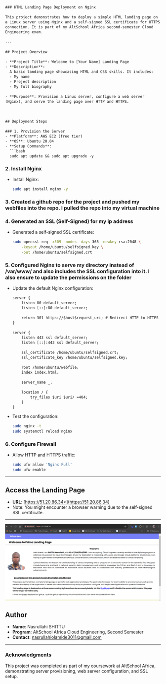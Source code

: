 ```
### HTML Landing Page Deployment on Nginx

This project demonstrates how to deploy a simple HTML landing page on a Linux server using Nginx and a self-signed SSL certificate for HTTPS connection. It is part of my AltSchool Africa second-semester Cloud Engineering exam.

---

## Project Overview

- **Project Title**: Welcome to [Your Name] Landing Page
- **Description**: 
  A basic landing page showcasing HTML and CSS skills. It includes:
  - My name
  - Project description
  - My full biography

- **Purpose**: Provision a Linux server, configure a web server (Nginx), and serve the landing page over HTTP and HTTPS.



## Deployment Steps

### 1. Provision the Server
- **Platform**: AWS EC2 (free tier)
- **OS**: Ubuntu 20.04
- **Setup Commands**:
  ```bash
  sudo apt update && sudo apt upgrade -y
  ```

### 2. Install Nginx
- Install Nginx:
  ```bash
  sudo apt install nginx -y
  ```

### 3. Created a github repo for the project and pushed my webfiles into the repo. I pulled the repo into my virtual machine



### 4. Generated an SSL (Self-Signed) for my ip address
- Generated a self-signed SSL certificate:
  ```bash
  sudo openssl req -x509 -nodes -days 365 -newkey rsa:2048 \
      -keyout /home/ubuntu/selfsigned.key \
      -out /home/ubuntu/selfsigned.crt
  ```


### 5. Configured Nginx to serve my directory instead of /var/www/ and also includes the SSL configuration into it. I also ensure to update the permissions on the folder
- Update the default Nginx configuration:
  ```nginx
  server {
      listen 80 default_server;
      listen [::]:80 default_server;

      return 301 https://$host$request_uri; # Redirect HTTP to HTTPS
  }

  server {
      listen 443 ssl default_server;
      listen [::]:443 ssl default_server;

      ssl_certificate /home/ubuntu/selfsigned.crt;
      ssl_certificate_key /home/ubuntu/selfsigned.key;

      root /home/ubuntu/webfile;
      index index.html;

      server_name _;

      location / {
          try_files $uri $uri/ =404;
      }
  }
  ```
- Test the configuration:
  ```bash
  sudo nginx -t
  sudo systemctl reload nginx
  ```


### 6. Configure Firewall
- Allow HTTP and HTTPS traffic:
  ```bash
  sudo ufw allow 'Nginx Full'
  sudo ufw enable
  ```

---

## Access the Landing Page

- **URL**: [https://51.20.86.34>](https://51.20.86.34)
- Note: You might encounter a browser warning due to the self-signed SSL certificate.

---




![Screenshot](webhome.png "Homepage Screengrab")


## Author

- **Name**: Nasrullahi SHITTU
- **Program**: AltSchool Africa Cloud Engineering, Second Semester
- **Contact**: nasrullahiolamide3011@gmail.com

---

### Acknowledgments

This project was completed as part of my coursework at AltSchool Africa, demonstrating server provisioning, web server configuration, and SSL setup.
```

